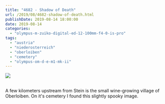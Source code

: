 ```yaml
---
title: "4682 - Shadow of Death"
url: /2019/08/4682-shadow-of-death.html
publishDate: 2019-08-14 18:00:00
date: 2019-08-14
categories: 
  - "olympus-m-zuiko-digital-ed-12-100mm-f4-0-is-pro"
tags: 
  - "austria"
  - "niederosterreich"
  - "oberloiben"
  - "cemetery"
  - "olympus-om-d-e-m1-mk-ii"
---
```

<div class="container">
<div class="center"><a target="_blank" href="https://d25zfm9zpd7gm5.cloudfront.net/1200x1200/2018/20180408_143719_lr.jpg"><img class="webfeedsFeaturedVisual" src="https://d25zfm9zpd7gm5.cloudfront.net/0600x0600/2018/20180408_143719_lr.jpg" /></a></div>
</div>
<br />

A few kilometers upstream from Stein is the small wine-growing
village of Oberloiben. On it's cemetery I found this slightly spooky
image.